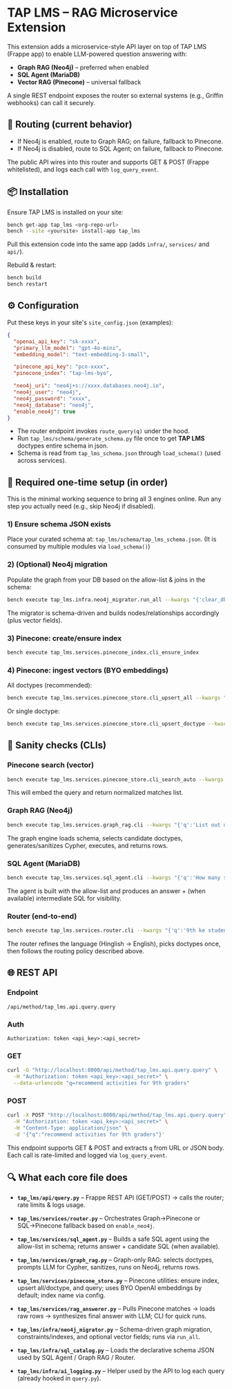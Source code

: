 # TAP LMS – RAG Microservice Extension

This extension adds a microservice-style API layer on top of TAP LMS (Frappe app) to enable LLM-powered question answering with:

- **Graph RAG (Neo4j)** – preferred when enabled
- **SQL Agent (MariaDB)**
- **Vector RAG (Pinecone)** – universal fallback

A single REST endpoint exposes the router so external systems (e.g., Griffin webhooks) can call it securely.

## 🔀 Routing (current behavior)

- If Neo4j is enabled, route to Graph RAG; on failure, fallback to Pinecone.
- If Neo4j is disabled, route to SQL Agent; on failure, fallback to Pinecone.

 The public API wires into this router and supports GET & POST (Frappe whitelisted), and logs each call with `log_query_event`.

## 📦 Installation

Ensure TAP LMS is installed on your site:

```bash
bench get-app tap_lms <org-repo-url>
bench --site <yoursite> install-app tap_lms
```

Pull this extension code into the same app (adds `infra/`, `services/` and `api/`).

Rebuild & restart:

```bash
bench build
bench restart
```

## ⚙️ Configuration

Put these keys in your site's `site_config.json` (examples):

```json
{
  "openai_api_key": "sk-xxxx",
  "primary_llm_model": "gpt-4o-mini",
  "embedding_model": "text-embedding-3-small",

  "pinecone_api_key": "pcn-xxxx",
  "pinecone_index": "tap-lms-byo",

  "neo4j_uri": "neo4j+s://xxxx.databases.neo4j.io",
  "neo4j_user": "neo4j",
  "neo4j_password": "xxxx",
  "neo4j_database": "neo4j",
  "enable_neo4j": true
}
```

- The router endpoint invokes `route_query(q)` under the hood.
- Run `tap_lms/schema/generate_schema.py` file once to get **TAP LMS** doctypes entire schema in json. 
- Schema is read from `tap_lms_schema.json` through `load_schema()` (used across services).

## 🧭 Required one-time setup (in order)

This is the minimal working sequence to bring all 3 engines online.
Run any step you actually need (e.g., skip Neo4j if disabled).

### 1) Ensure schema JSON exists

Place your curated schema at: `tap_lms/schema/tap_lms_schema.json`.
(It is consumed by multiple modules via `load_schema()`)

### 2) (Optional) Neo4j migration

Populate the graph from your DB based on the allow-list & joins in the schema:

```bash
bench execute tap_lms.infra.neo4j_migrator.run_all --kwargs "{'clear_db': False}"
```

The migrator is schema-driven and builds nodes/relationships accordingly (plus vector fields).

### 3) Pinecone: create/ensure index

```bash
bench execute tap_lms.services.pinecone_index.cli_ensure_index
```

### 4) Pinecone: ingest vectors (BYO embeddings)

All doctypes (recommended):

```bash
bench execute tap_lms.services.pinecone_store.cli_upsert_all --kwargs "{'group_records': 120}"
```

Or single doctype:

```bash
bench execute tap_lms.services.pinecone_store.cli_upsert_doctype --kwargs "{'doctype':'Student','group_records':100}"
```

## 🧪 Sanity checks (CLIs)

### Pinecone search (vector)

```bash
bench execute tap_lms.services.pinecone_store.cli_search_auto --kwargs "{'q':'recommend activities for 9th graders','k':8,'route_top_n':4}"
```

This will embed the query and return normalized matches list.

### Graph RAG (Neo4j)

```bash
bench execute tap_lms.services.graph_rag.cli --kwargs "{'q':'List out distribution of students school wise'}"
```

The graph engine loads schema, selects candidate doctypes, generates/sanitizes Cypher, executes, and returns rows.

### SQL Agent (MariaDB)

```bash
bench execute tap_lms.services.sql_agent.cli --kwargs "{'q':'How many students are in grade 9?'}"
```

The agent is built with the allow-list and produces an answer + (when available) intermediate SQL for visibility.

### Router (end-to-end)

```bash
bench execute tap_lms.services.router.cli --kwargs "{'q':'9th ke students k liye activities suggest karo'}"
```

The router refines the language (Hinglish → English), picks doctypes once, then follows the routing policy described above.

## 🌐 REST API

### Endpoint

```
/api/method/tap_lms.api.query.query
```

### Auth

```
Authorization: token <api_key>:<api_secret>
```

### GET

```bash
curl -G "http://localhost:8000/api/method/tap_lms.api.query.query" \
  -H "Authorization: token <api_key>:<api_secret>" \
  --data-urlencode "q=recommend activities for 9th graders"
```

### POST

```bash
curl -X POST "http://localhost:8000/api/method/tap_lms.api.query.query" \
  -H "Authorization: token <api_key>:<api_secret>" \
  -H "Content-Type: application/json" \
  -d '{"q":"recommend activities for 9th graders"}'
```

This endpoint supports GET & POST and extracts `q` from URL or JSON body.
Each call is rate-limited and logged via `log_query_event`.

## 🔍 What each core file does

- **`tap_lms/api/query.py`** – Frappe REST API (GET/POST) → calls the router; rate limits & logs usage.

- **`tap_lms/services/router.py`** – Orchestrates Graph→Pinecone or SQL→Pinecone fallback based on `enable_neo4j`.

- **`tap_lms/services/sql_agent.py`** – Builds a safe SQL agent using the allow-list in schema; returns answer + candidate SQL (when available).

- **`tap_lms/services/graph_rag.py`** – Graph-only RAG: selects doctypes, prompts LLM for Cypher, sanitizes, runs on Neo4j, returns rows.

- **`tap_lms/services/pinecone_store.py`** – Pinecone utilities: ensure index, upsert all/doctype, and query; uses BYO OpenAI embeddings by default; index name via config.

- **`tap_lms/services/rag_answerer.py`** – Pulls Pinecone matches → loads raw rows → synthesizes final answer with LLM; CLI for quick runs.

- **`tap_lms/infra/neo4j_migrator.py`** – Schema-driven graph migration, constraints/indexes, and optional vector fields; runs via `run_all`.

- **`tap_lms/infra/sql_catalog.py`** – Loads the declarative schema JSON used by SQL Agent / Graph RAG / Router.

- **`tap_lms/infra/ai_logging.py`** – Helper used by the API to log each query (already hooked in `query.py`).
